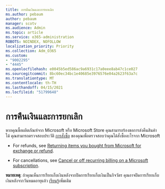 ```yaml
---
title: การคืนเงินและการยกเลิก
ms.author: pebaum
author: pebaum
manager: scotv
ms.audience: Admin
ms.topic: article
ms.service: o365-administration
ROBOTS: NOINDEX, NOFOLLOW
localization_priority: Priority
ms.collection: Adm_O365
ms.custom:
- "9002295"
- "4445"
ms.openlocfilehash: e0045b5ed586ac9a6931c17a0eee8ab47c1ce027
ms.sourcegitcommit: 8bc60ec34bc1e40685e3976576e04a2623f63a7c
ms.translationtype: MT
ms.contentlocale: th-TH
ms.lasthandoff: 04/15/2021
ms.locfileid: "51799648"
---
```

# <a name="refunds-and-cancellations"></a>การคืนเงินและการยกเลิก

หากคุณซื้อผลิตภัณฑ์จาก Microsoft หรือ Microsoft Store คุณสามารถร้องขอการส่งคืนสินค้าได้ คุณสามารถตรวจสอบประวัติ [การสั่งซื้อ](https://account.microsoft.com/billing/orders/) ของคุณเพื่อตรวจสอบว่าคุณได้สั่งซื้ออะไรจาก Microsoft 

- For refunds, see [Returning items you bought from Microsoft for exchange or refund](https://support.microsoft.com/help/10558).

- For cancellations, see [Cancel or off recurring billing on a Microsoft subscription](https://support.microsoft.com/help/4027815).

**หมายเหตุ**: ถ้าคุณเห็นการเรียกเก็บเงินหลังจากปิดการเรียกเก็บเงินเป็นกิจวัตร คุณอาจปิดการเรียกเก็บเงินหลังจากวันหมดอายุแล้ว [เรียนรู้](https://support.microsoft.com/help/10640)เพิ่มเติม 